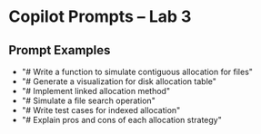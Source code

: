 # Copilot Prompts – Lab 3

## Prompt Examples
- "# Write a function to simulate contiguous allocation for files"
- "# Generate a visualization for disk allocation table"
- "# Implement linked allocation method"
- "# Simulate a file search operation"
- "# Write test cases for indexed allocation"
- "# Explain pros and cons of each allocation strategy"
